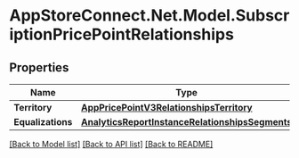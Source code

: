 # AppStoreConnect.Net.Model.SubscriptionPricePointRelationships

## Properties

Name | Type | Description | Notes
------------ | ------------- | ------------- | -------------
**Territory** | [**AppPricePointV3RelationshipsTerritory**](AppPricePointV3RelationshipsTerritory.md) |  | [optional] 
**Equalizations** | [**AnalyticsReportInstanceRelationshipsSegments**](AnalyticsReportInstanceRelationshipsSegments.md) |  | [optional] 

[[Back to Model list]](../README.md#documentation-for-models) [[Back to API list]](../README.md#documentation-for-api-endpoints) [[Back to README]](../README.md)

